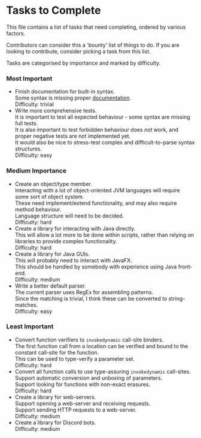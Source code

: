 # Tasks to Complete

This file contains a list of tasks that need completing, ordered by various factors.

Contributors can consider this a 'bounty' list of things to do. If you are looking to contribute, consider picking a
task from this list.

Tasks are categorised by importance and marked by difficulty.

### Most Important

- Finish documentation for built-in syntax. \
  Some syntax is missing proper [documentation](https://moderocky.gitbook.io/byteskript/). \
  Difficulty: trivial
- Write more comprehensive tests. \
  It is important to test all expected behaviour - some syntax are missing full tests. \
  It is also important to test forbidden behaviour does *not* work, and proper negative tests are not implemented yet. \
  It would also be nice to stress-test complex and difficult-to-parse syntax structures. \
  Difficulty: easy

### Medium Importance

- Create an object/type member. \
  Interacting with a lot of object-oriented JVM languages will require some sort of object system. \
  These need implement/extend functionality, and may also require method behaviour. \
  Language structure will need to be decided. \
  Difficulty: hard
- Create a library for interacting with Java directly. \
  This will allow a lot more to be done within scripts, rather than relying on libraries to provide complex
  functionality. \
  Difficulty: hard
- Create a library for Java GUIs. \
  This will probably need to interact with JavaFX. \
  This should be handled by somebody with experience using Java front-end. \
  Difficulty: medium
- Write a better default parser. \
  The current parser uses RegEx for assembling patterns. \
  Since the matching is trivial, I think these can be converted to string-matches. \
  Difficulty: easy

### Least Important

- Convert function verifiers to `invokedynamic` call-site binders. \
  The first function call from a location can be verified  and bound to the constant call-site for the function. \
  This can be used to type-verify a parameter set. \
  Difficulty: hard
- Convert all function calls to use type-assuring `invokedynamic` call-sites. \
  Support automatic conversion and unboxing of parameters. \
  Support looking for functions with non-exact erasures. \
  Difficulty: hard
- Create a library for web-servers. \
  Support opening a web-server and receiving requests. \
  Support sending HTTP requests to a web-server. \
  Difficulty: medium
- Create a library for Discord bots. \
  Difficulty: medium
